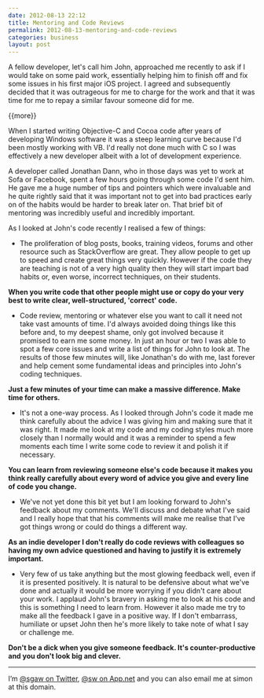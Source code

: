 ```yaml
---
date: 2012-08-13 22:12
title: Mentoring and Code Reviews
permalink: 2012-08-13-mentoring-and-code-reviews
categories: business
layout: post
---
```


A fellow developer, let's call him John, approached me recently to ask if I would take on some paid work, essentially helping him to finish off and fix some issues in his first major iOS project. I agreed and subsequently decided that it was outrageous for me to charge for the work and that it was time for me to repay a similar favour someone did for me.

{{more}}

When I started writing Objective-C and Cocoa code after years of developing Windows software it was a steep learning curve because I'd been mostly working with VB. I'd really not done much with C so I was effectively a new developer albeit with a lot of development experience.

A developer called Jonathan Dann, who in those days was yet to work at Sofa or Facebook, spent a few hours going through some code I'd sent him. He gave me a huge number of tips and pointers which were invaluable and he quite rightly said that it was important not to get into bad practices early on of the habits would be harder to break later on. That brief bit of mentoring was incredibly useful and incredibly important.

As I looked at John's code recently I realised a few of things:

* The proliferation of blog posts, books, training videos, forums and other resource such as StackOverflow are great. They allow people to get up to speed and create great things very quickly. However if the code they are teaching is not of a very high quality then they will start impart bad habits or, even worse, incorrect techniques, on their students.

**When you write code that other people might use or copy do your very best to write clear, well-structured, 'correct' code.**

* Code review, mentoring or whatever else you want to call it need not take vast amounts of time. I'd always avoided doing things like this before and, to my deepest shame, only got involved because it promised to earn me some money. In just an hour or two I was able to spot a few core issues and write a list of things for John to look at. The results of those few minutes will, like Jonathan's do with me, last forever and help cement some fundamental ideas and principles into John's coding techniques.

**Just a few minutes of your time can make a massive difference. Make time for others.**

* It's not a one-way process. As I looked through John's code it made me think carefully about the advice I was giving him and making sure that it was right. It made me look at my code and my coding styles much more closely than I normally would and it was a reminder to spend a few moments each time I write some code to review it and polish it if necessary.

**You can learn from reviewing someone else's code because it makes you think really carefully about every word of advice you give and every line of code you change.**

* We've not yet done this bit yet but I am looking forward to John's feedback about my comments. We'll discuss and debate what I've said and I really hope that that his comments will make me realise that I've got things wrong or could do things a different way.

**As an indie developer I don't really do code reviews with colleagues so having my own advice questioned and having to justify it is extremely important.**

* Very few of us take anything but the most glowing feedback well, even if it is presented positively. It is natural to be defensive about what we've done and actually it would be more worrying if you didn't care about your work. I applaud John's bravery in asking me to look at his code and this is something I need to learn from. However it also made me try to make all the feedback I gave in a positive way. If I don't embarrass, humiliate or upset John then he's more likely to take note of what I say or challenge me.

**Don't be a dick when you give someone feedback. It's counter-productive and you don't look big and clever.**

---

I’m [@sgaw on Twitter](http://twitter.com/sgaw), [@sw on App.net](https://alpha.app.net/sw) and you can also email me at simon at this domain.

